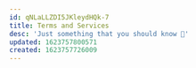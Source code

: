 ```yaml
---
id: qNLaLLZDI5JKleydHQk-7
title: Terms and Services
desc: 'Just something that you should know 🔐'
updated: 1623757800571
created: 1623757726009
---
```


